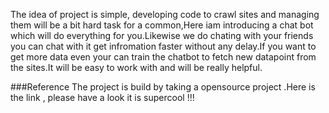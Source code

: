 The idea of project is simple, developing code to crawl sites and managing them will be a bit hard task for a common,Here iam introducing a chat bot which will do everything for you.Likewise we do chating with your friends you can chat with it get infromation faster without any delay.If you want to get more data even your can train the chatbot to fetch new datapoint from the sites.It will be easy to work with and will be really helpful. 

###Reference
The project is build by   taking a opensource project .Here is the link , please have a look it is supercool !!!

[ref-1]: https://github.com/alfredfrancis/ai-chatbot-framework


 

